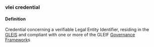 ### vlei credential

<h4>Definition</h4><p>Credential concerning a verifiable Legal Entity Identifier, residing in the <a href="GLEIS">GLEIS</a> and compliant with one or more of the GLEIF <a href="governance-framework">Governance Framework</a>s</p>